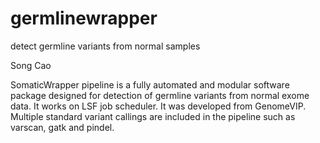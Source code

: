 # germlinewrapper
detect germline variants from normal samples

Song Cao

SomaticWrapper pipeline is a fully automated and modular software package designed for detection of germline variants from normal exome data. It works on LSF job scheduler. It was developed from GenomeVIP. Multiple standard variant callings are included in the pipeline such as varscan, gatk and pindel.

